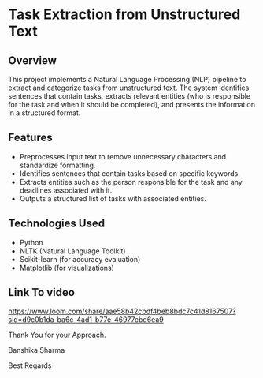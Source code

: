 # Task Extraction from Unstructured Text

## Overview

This project implements a Natural Language Processing (NLP) pipeline to extract and categorize tasks from unstructured text. The system identifies sentences that contain tasks, extracts relevant entities (who is responsible for the task and when it should be completed), and presents the information in a structured format.

## Features

- Preprocesses input text to remove unnecessary characters and standardize formatting.
- Identifies sentences that contain tasks based on specific keywords.
- Extracts entities such as the person responsible for the task and any deadlines associated with it.
- Outputs a structured list of tasks with associated entities.

## Technologies Used

- Python
- NLTK (Natural Language Toolkit)
- Scikit-learn (for accuracy evaluation)
- Matplotlib (for visualizations)

## Link To video 


https://www.loom.com/share/aae58b42cbdf4beb8bdc7c41d8167507?sid=d9c0b1da-ba6c-4ad1-b77e-46977cbd6ea9

Thank You for your Approach.


Banshika Sharma


Best Regards


